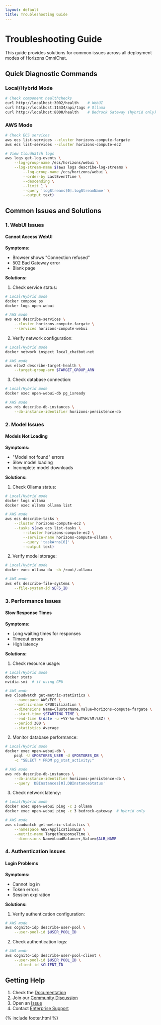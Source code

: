 ```yaml
---
layout: default
title: Troubleshooting Guide
---
```


# Troubleshooting Guide

This guide provides solutions for common issues across all deployment modes of Horizons OmniChat.

## Quick Diagnostic Commands

### Local/Hybrid Mode
```bash
# Check component healthchecks
curl http://localhost:3002/health    # WebUI
curl http://localhost:11434/api/tags # Ollama
curl http://localhost:8000/health    # Bedrock Gateway (hybrid only)
```

### AWS Mode
```bash
# Check ECS services
aws ecs list-services --cluster horizons-compute-fargate
aws ecs list-services --cluster horizons-compute-ec2

# View CloudWatch logs
aws logs get-log-events \
    --log-group-name /ecs/horizons/webui \
    --log-stream-name $(aws logs describe-log-streams \
        --log-group-name /ecs/horizons/webui \
        --order-by LastEventTime \
        --descending \
        --limit 1 \
        --query 'logStreams[0].logStreamName' \
        --output text)
```

## Common Issues and Solutions

### 1. WebUI Issues

#### Cannot Access WebUI

**Symptoms:**
- Browser shows "Connection refused"
- 502 Bad Gateway error
- Blank page

**Solutions:**

1. Check service status:
```bash
# Local/Hybrid mode
docker compose ps
docker logs open-webui

# AWS mode
aws ecs describe-services \
    --cluster horizons-compute-fargate \
    --services horizons-compute-webui
```

2. Verify network configuration:
```bash
# Local/Hybrid mode
docker network inspect local_chatbot-net

# AWS mode
aws elbv2 describe-target-health \
    --target-group-arn $TARGET_GROUP_ARN
```

3. Check database connection:
```bash
# Local/Hybrid mode
docker exec open-webui-db pg_isready

# AWS mode
aws rds describe-db-instances \
    --db-instance-identifier horizons-persistence-db
```

### 2. Model Issues

#### Models Not Loading

**Symptoms:**
- "Model not found" errors
- Slow model loading
- Incomplete model downloads

**Solutions:**

1. Check Ollama status:
```bash
# Local/Hybrid mode
docker logs ollama
docker exec ollama ollama list

# AWS mode
aws ecs describe-tasks \
    --cluster horizons-compute-ec2 \
    --tasks $(aws ecs list-tasks \
        --cluster horizons-compute-ec2 \
        --service-name horizons-compute-ollama \
        --query 'taskArns[0]' \
        --output text)
```

2. Verify model storage:
```bash
# Local/Hybrid mode
docker exec ollama du -sh /root/.ollama

# AWS mode
aws efs describe-file-systems \
    --file-system-id $EFS_ID
```

### 3. Performance Issues

#### Slow Response Times

**Symptoms:**
- Long waiting times for responses
- Timeout errors
- High latency

**Solutions:**

1. Check resource usage:
```bash
# Local/Hybrid mode
docker stats
nvidia-smi  # if using GPU

# AWS mode
aws cloudwatch get-metric-statistics \
    --namespace AWS/ECS \
    --metric-name CPUUtilization \
    --dimensions Name=ClusterName,Value=horizons-compute-fargate \
    --start-time $STARTING_TIME \
    --end-time $(date -u +%Y-%m-%dT%H:%M:%SZ) \
    --period 300 \
    --statistics Average
```

2. Monitor database performance:
```bash
# Local/Hybrid mode
docker exec open-webui-db \
    psql -U $POSTGRES_USER -d $POSTGRES_DB \
    -c "SELECT * FROM pg_stat_activity;"

# AWS mode
aws rds describe-db-instances \
    --db-instance-identifier horizons-persistence-db \
    --query 'DBInstances[0].DBInstanceStatus'
```

3. Check network latency:
```bash
# Local/Hybrid mode
docker exec open-webui ping -c 3 ollama
docker exec open-webui ping -c 3 bedrock-gateway  # hybrid only

# AWS mode
aws cloudwatch get-metric-statistics \
    --namespace AWS/ApplicationELB \
    --metric-name TargetResponseTime \
    --dimensions Name=LoadBalancer,Value=$ALB_NAME
```

### 4. Authentication Issues

#### Login Problems

**Symptoms:**
- Cannot log in
- Token errors
- Session expiration

**Solutions:**

1. Verify authentication configuration:
```bash
# AWS mode
aws cognito-idp describe-user-pool \
    --user-pool-id $USER_POOL_ID
```

2. Check authentication logs:
```bash
# AWS mode
aws cognito-idp describe-user-pool-client \
    --user-pool-id $USER_POOL_ID \
    --client-id $CLIENT_ID
```

## Getting Help

1. Check the [Documentation](https://evereven-tech.github.io/horizons-omnichat/)
2. Join our [Community Discussion](https://github.com/evereven-tech/horizons-omnichat/discussions)
3. Open an [Issue](https://github.com/evereven-tech/horizons-omnichat/issues)
4. Contact [Enterprise Support](../enterprise/support.md)

{% include footer.html %}
